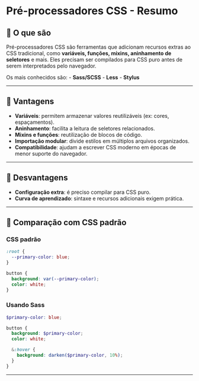 # Pré-processadores CSS - Resumo

## 🔹 O que são

Pré-processadores CSS são ferramentas que adicionam recursos extras ao
CSS tradicional, como **variáveis, funções, mixins, aninhamento de
seletores** e mais. Eles precisam ser compilados para CSS puro antes de
serem interpretados pelo navegador.

Os mais conhecidos são: - **Sass/SCSS** - **Less** - **Stylus**

------------------------------------------------------------------------

## 🔹 Vantagens

-   **Variáveis**: permitem armazenar valores reutilizáveis (ex: cores,
    espaçamentos).
-   **Aninhamento**: facilita a leitura de seletores relacionados.
-   **Mixins e funções**: reutilização de blocos de código.
-   **Importação modular**: divide estilos em múltiplos arquivos
    organizados.
-   **Compatibilidade**: ajudam a escrever CSS moderno em épocas de
    menor suporte do navegador.

------------------------------------------------------------------------

## 🔹 Desvantagens

-   **Configuração extra**: é preciso compilar para CSS puro.
-   **Curva de aprendizado**: sintaxe e recursos adicionais exigem
    prática.

------------------------------------------------------------------------

## 🔹 Comparação com CSS padrão

### CSS padrão

``` css
:root {
  --primary-color: blue;
}

button {
  background: var(--primary-color);
  color: white;
}
```

### Usando Sass

``` scss
$primary-color: blue;

button {
  background: $primary-color;
  color: white;

  &:hover {
    background: darken($primary-color, 10%);
  }
}
```

------------------------------------------------------------------------
